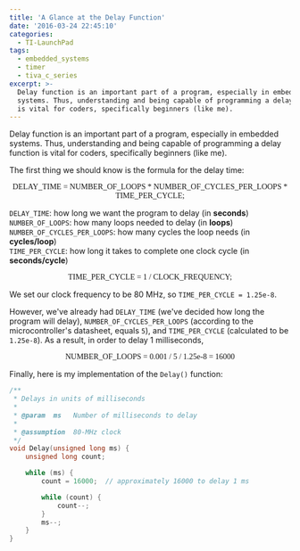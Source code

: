 ```yaml
---
title: 'A Glance at the Delay Function'
date: '2016-03-24 22:45:10'
categories:
  - TI-LaunchPad
tags:
  - embedded_systems
  - timer
  - tiva_c_series
excerpt: >-
  Delay function is an important part of a program, especially in embedded
  systems. Thus, understanding and being capable of programming a delay function
  is vital for coders, specifically beginners (like me).
---
```


Delay function is an important part of a program, especially in embedded systems. Thus, understanding and being capable of programming a delay function is vital for coders, specifically beginners (like me).

The first thing we should know is the formula for the delay time:

<p align="center">
  <font face="consolas">
    DELAY_TIME = NUMBER_OF_LOOPS * NUMBER_OF_CYCLES_PER_LOOPS * TIME_PER_CYCLE;
  </font>
</p>

`DELAY_TIME`: how long we want the program to delay (in **seconds**)<br>
`NUMBER_OF_LOOPS`: how many loops needed to delay (in **loops**)<br>
`NUMBER_OF_CYCLES_PER_LOOPS`: how many cycles the loop needs (in **cycles/loop**)<br>
`TIME_PER_CYCLE`: how long it takes to complete one clock cycle (in **seconds/cycle**)

<p align="center">
  <font face="consolas">
    TIME_PER_CYCLE = 1 / CLOCK_FREQUENCY;
  </font>
</p>

We set our clock frequency to be 80 MHz, so `TIME_PER_CYCLE = 1.25e-8`.

However, we've already had `DELAY_TIME` (we've decided how long the program will delay), `NUMBER_OF_CYCLES_PER_LOOPS` (according to the microcontroller's datasheet, equals `5`), and `TIME_PER_CYCLE` (calculated to be `1.25e-8`). As a result, in order to delay 1 milliseconds,

<p align="center">
  <font face="consolas">
    NUMBER_OF_LOOPS = 0.001 / 5 / 1.25e-8 = 16000
  </font>
</p>

Finally, here is my implementation of the `Delay()` function:

```c
/**
 * Delays in units of milliseconds
 *
 * @param  ms   Number of milliseconds to delay
 *
 * @assumption  80-MHz clock
 */
void Delay(unsigned long ms) {
    unsigned long count;

    while (ms) {
        count = 16000;  // approximately 16000 to delay 1 ms

        while (count) {
            count--;
        }
        ms--;
    }
}
```
